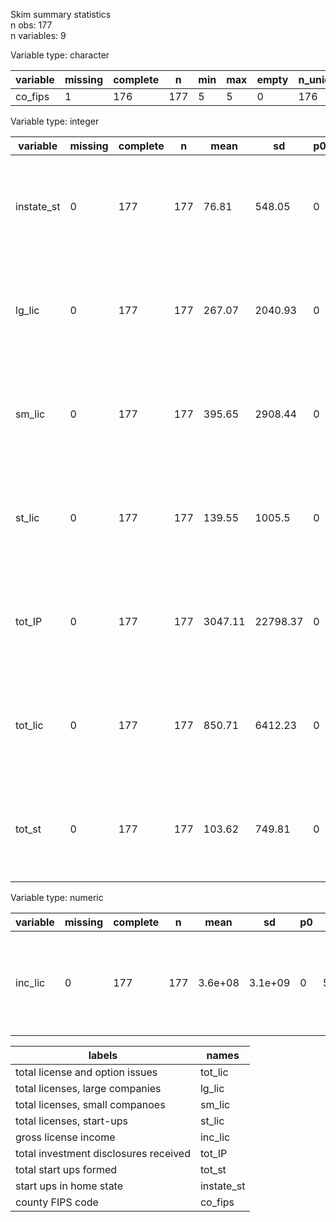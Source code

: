 Skim summary statistics  
 n obs: 177    
 n variables: 9    

Variable type: character

| variable | missing | complete |  n  | min | max | empty | n_unique |
|----------|---------|----------|-----|-----|-----|-------|----------|
| co_fips  |    1    |   176    | 177 |  5  |  5  |   0   |   176    |

Variable type: integer

|  variable  | missing | complete |  n  |  mean   |    sd    | p0 | p25 | p50 | p75  | p100  |   hist   |
|------------|---------|----------|-----|---------|----------|----|-----|-----|------|-------|----------|
| instate_st |    0    |   177    | 177 |  76.81  |  548.05  | 0  |  3  | 16  |  42  | 7278  | <U+2587><U+2581><U+2581><U+2581><U+2581><U+2581><U+2581><U+2581> |
|   lg_lic   |    0    |   177    | 177 | 267.07  | 2040.93  | 0  |  4  | 24  | 150  | 27114 | <U+2587><U+2581><U+2581><U+2581><U+2581><U+2581><U+2581><U+2581> |
|   sm_lic   |    0    |   177    | 177 | 395.65  | 2908.44  | 0  |  6  | 36  | 237  | 38695 | <U+2587><U+2581><U+2581><U+2581><U+2581><U+2581><U+2581><U+2581> |
|   st_lic   |    0    |   177    | 177 | 139.55  |  1005.5  | 0  |  6  | 29  |  80  | 13376 | <U+2587><U+2581><U+2581><U+2581><U+2581><U+2581><U+2581><U+2581> |
|   tot_IP   |    0    |   177    | 177 | 3047.11 | 22798.37 | 0  | 110 | 517 | 1694 | 3e+05 | <U+2587><U+2581><U+2581><U+2581><U+2581><U+2581><U+2581><U+2581> |
|  tot_lic   |    0    |   177    | 177 | 850.71  | 6412.23  | 0  | 18  | 108 | 516  | 85353 | <U+2587><U+2581><U+2581><U+2581><U+2581><U+2581><U+2581><U+2581> |
|   tot_st   |    0    |   177    | 177 | 103.62  |  749.81  | 0  |  4  | 22  |  57  | 9963  | <U+2587><U+2581><U+2581><U+2581><U+2581><U+2581><U+2581><U+2581> |

Variable type: numeric

| variable | missing | complete |  n  |  mean   |   sd    | p0 |  p25   |   p50   |   p75   |  p100   |   hist   |
|----------|---------|----------|-----|---------|---------|----|--------|---------|---------|---------|----------|
| inc_lic  |    0    |   177    | 177 | 3.6e+08 | 3.1e+09 | 0  | 588647 | 9738011 | 5.9e+07 | 4.1e+10 | <U+2587><U+2581><U+2581><U+2581><U+2581><U+2581><U+2581><U+2581> |


|                labels                 |   names    |
|---------------------------------------|------------|
|    total license and option issues    |  tot_lic   |
|    total licenses, large companies    |   lg_lic   |
|    total licenses, small companoes    |   sm_lic   |
|       total licenses, start-ups       |   st_lic   |
|         gross license income          |  inc_lic   |
| total investment disclosures received |   tot_IP   |
|        total start ups formed         |   tot_st   |
|        start ups in home state        | instate_st |
|           county FIPS code            |  co_fips   |
